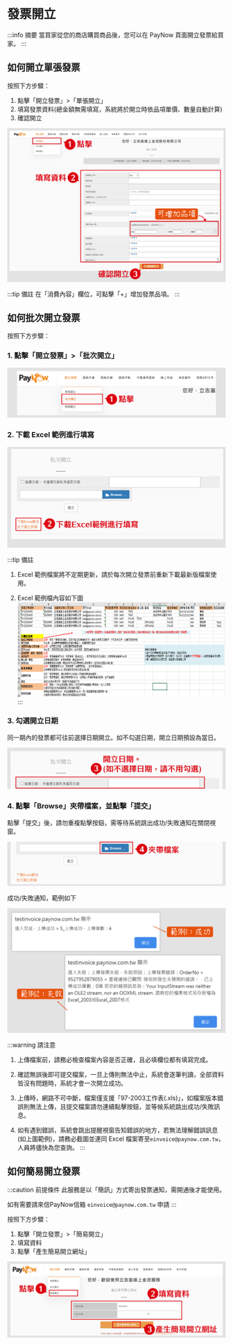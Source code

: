 # 發票開立

:::info 摘要
當買家從您的商店購買商品後，您可以在 PayNow 頁面開立發票給買家。
:::


## 如何開立單張發票

按照下方步驟：
1. 點擊「開立發票」>「單張開立」
2. 填寫發票資料(總金額無需填寫，系統將於開立時依品項單價、數量自動計算)
3. 確認開立

![invoice_generate_add](./images/generation/invoice_generate_add.png)

:::tip 備註
在「消費內容」欄位，可點擊「+」增加發票品項。
:::

## 如何批次開立發票

按照下方步驟：
### 1. 點擊「開立發票」>「批次開立」

![invoice_generateBatch_click](./images/generation/invoice_generateBatch_click.png)

### 2. 下載 Excel 範例進行填寫

![invoice_generateBatch_add](./images/generation/invoice_generateBatch_add.png)

:::tip 備註
1. Excel 範例檔案將不定期更新，請於每次開立發票前重新下載最新版檔案使用。

2. Excel 範例檔內容如下圖
![invoice_excelSample_add](./images/generation/invoice_excelSample_add.png)
:::

### 3. 勾選開立日期
同一期內的發票都可往前選擇日期開立。如不勾選日期，開立日期預設為當日。

![invoice_generateInvoiceDate_select](./images/generation/invoice_generateInvoiceDate_select.png)

### 4. 點擊「Browse」夾帶檔案，並點擊「提交」

點擊「提交」後，請勿重複點擊按鈕，需等待系統跳出成功/失敗通知在關閉視窗。

![invoice_generateInvoiceAttachment_add](./images/generation/invoice_generateInvoiceAttachment_add.png)

成功/失敗通知，範例如下

![invoice_generateInvoiceAttachmentSample_view](./images/generation/invoice_generateInvoiceAttachmentSample_view.png)

:::warning 請注意
1. 上傳檔案前，請務必檢查檔案內容是否正確，且必填欄位都有填寫完成。

2. 確認無誤後即可提交檔案，一旦上傳則無法中止，系統會逐筆判讀，全部資料皆沒有問題時，系統才會一次開立成功。

3. 上傳時，網路不可中斷，檔案僅支援「97-2003工作表(.xls)」，如檔案版本錯誤則無法上傳，且提交檔案請勿連續點擊按鈕，並等候系統跳出成功/失敗訊息。

4. 如有遇到錯誤，系統會跳出提醒視窗告知錯誤的地方，若無法理解錯誤訊息(如上圖範例)，請務必截圖並連同 Excel 檔案寄至`einvoice@paynow.com.tw`，人員將儘快為您查詢。
:::

## 如何簡易開立發票

:::caution 前提條件
此服務是以「簡訊」方式寄出發票通知，需開通後才能使用。

如有需要請來信PayNow信箱 `einvoice@paynow.com.tw` 申請
:::

按照下方步驟：
1. 點擊「開立發票」>「簡易開立」
2. 填寫資料
3. 點擊「產生簡易開立網址」

![invoice_generateSimpleInvoice_add](./images/generation/invoice_generateSimpleInvoice_add.png)